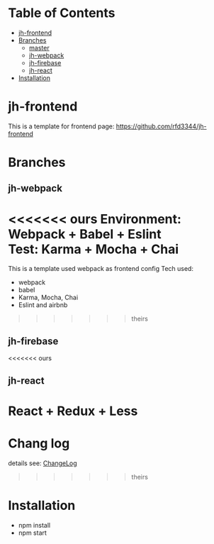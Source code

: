 # Table of Contents #
<!-- START doctoc generated TOC please keep comment here to allow auto update -->
<!-- DON'T EDIT THIS SECTION, INSTEAD RE-RUN doctoc TO UPDATE -->


- [jh-frontend](#jh-frontend)
- [Branches](#branches)
  - [master](#master)
  - [jh-webpack](#jh-webpack)
  - [jh-firebase](#jh-firebase)
  - [jh-react](#jh-react)
- [Installation](#installation)

<!-- END doctoc generated TOC please keep comment here to allow auto update -->

# jh-frontend
This is a template for frontend page:
https://github.com/rfd3344/jh-frontend

# Branches
## jh-webpack
<<<<<<< ours
Environment: Webpack + Babel + Eslint </br>
Test: Karma + Mocha + Chai	</br>
=======
This is a template used webpack as frontend config
Tech used:
- webpack
- babel
- Karma, Mocha, Chai
- Eslint and airbnb
>>>>>>> theirs


## jh-firebase

<<<<<<< ours
## jh-react
React + Redux + Less </br>
=======

# Chang log
details see: [ChangeLog](./docs/ChangeLog.md#)
>>>>>>> theirs

# Installation
- npm install
- npm start
